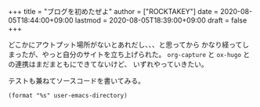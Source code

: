 +++
title = "ブログを初めたぜよ"
author = ["ROCKTAKEY"]
date = 2020-08-05T18:44:00+09:00
lastmod = 2020-08-05T18:39:00+09:00
draft = false
+++

どこかにアウトプット場所がないとあれだし、、、と思ってから
かなり経ってしまったが、やっと自分のサイトを立ち上げられた。
`org-capture` と `ox-hugo` との連携はまだまともにできてないけど、
いずれやっていきたい。

テストも兼ねてソースコードを書いてみる。

```emacs-lisp
(format "%s" user-emacs-directory)
```
